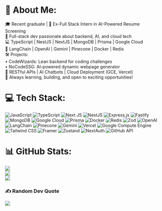 # 💫 About Me:
🎓 Recent graduate | 💼 Ex-Full Stack Intern in AI-Powered Resume Screening<br>
🚀 Full-stack dev passionate about backend, AI, and cloud tech<br>
💻 TypeScript | NestJS | NextJS | MongoDB | Prisma | Google Cloud<br>
🤖 LangChain | OpenAI | Gemini | Pinecone | Docker | Redis<br>
🛠️ Projects:<br>
   • CodeWizards: Lean backend for coding challenges<br>
   • NoCodeSSG: AI-powered dynamic webpage generator<br>
🌟 RESTful APIs | AI Chatbots | Cloud Deployment (GCE, Vercel)<br>
🌱 Always learning, building, and open to exciting opportunities!

# 💻 Tech Stack:
![JavaScript](https://img.shields.io/badge/javascript-%23323330.svg?style=for-the-badge&logo=javascript&logoColor=%23F7DF1E)
![TypeScript](https://img.shields.io/badge/typescript-%23007ACC.svg?style=for-the-badge&logo=typescript&logoColor=white)
![Next JS](https://img.shields.io/badge/Next-black?style=for-the-badge&logo=next.js&logoColor=white)
![NestJS](https://img.shields.io/badge/nestjs-%23E0234E.svg?style=for-the-badge&logo=nestjs&logoColor=white)
![Express.js](https://img.shields.io/badge/express.js-%23404d59.svg?style=for-the-badge&logo=express&logoColor=%2361DAFB)
![Fastify](https://img.shields.io/badge/fastify-%23000000.svg?style=for-the-badge&logo=fastify&logoColor=white)
![MongoDB](https://img.shields.io/badge/MongoDB-%234ea94b.svg?style=for-the-badge&logo=mongodb&logoColor=white)
![Google Cloud](https://img.shields.io/badge/GoogleCloud-%234285F4.svg?style=for-the-badge&logo=google-cloud&logoColor=white)
![Prisma](https://img.shields.io/badge/Prisma-3982CE?style=for-the-badge&logo=Prisma&logoColor=white)
![Docker](https://img.shields.io/badge/docker-%230db7ed.svg?style=for-the-badge&logo=docker&logoColor=white)
![Redis](https://img.shields.io/badge/redis-%23DD0031.svg?style=for-the-badge&logo=redis&logoColor=white)
![Zod](https://img.shields.io/badge/Zod-3068B7?style=for-the-badge&logo=zod&logoColor=white)
![OpenAI](https://img.shields.io/badge/OpenAI-412991?style=for-the-badge&logo=openai&logoColor=white)
![LangChain](https://img.shields.io/badge/LangChain-000000?style=for-the-badge&logo=chainlink&logoColor=white)
![Pinecone](https://img.shields.io/badge/Pinecone-000000?style=for-the-badge&logo=pinecone&logoColor=white)
![Gemini](https://img.shields.io/badge/Gemini-0F9D58?style=for-the-badge&logo=google&logoColor=white)
![Vercel](https://img.shields.io/badge/vercel-%23000000.svg?style=for-the-badge&logo=vercel&logoColor=white)
![Google Compute Engine](https://img.shields.io/badge/GCE-4285F4?style=for-the-badge&logo=google-cloud&logoColor=white)
![Tailwind CSS](https://img.shields.io/badge/tailwindcss-%2338B2AC.svg?style=for-the-badge&logo=tailwind-css&logoColor=white)
![Framer](https://img.shields.io/badge/Framer-black?style=for-the-badge&logo=framer&logoColor=blue)
![Zustand](https://img.shields.io/badge/Zustand-black?style=for-the-badge&logo=react&logoColor=white)
![NextAuth](https://img.shields.io/badge/NextAuth-black?style=for-the-badge&logo=next.js&logoColor=white)
![GitHub API](https://img.shields.io/badge/GitHub_API-181717?style=for-the-badge&logo=github&logoColor=white)

# 📊 GitHub Stats:
![](https://github-readme-stats.vercel.app/api?username=glitch-arch&theme=flag-india&hide_border=false&include_all_commits=true&count_private=true)<br/>
![](https://github-readme-streak-stats.herokuapp.com/?user=glitch-arch&theme=flag-india&hide_border=false)<br/>
![](https://github-readme-stats.vercel.app/api/top-langs/?username=glitch-arch&theme=flag-india&hide_border=false&include_all_commits=true&count_private=true&layout=compact)

### ✍️ Random Dev Quote
![](https://quotes-github-readme.vercel.app/api?type=horizontal&theme=merko)


<!-- Proudly created with GPRM ( https://gprm.itsvg.in ) -->
